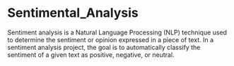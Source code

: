 # Sentimental_Analysis
 Sentiment analysis is a Natural Language Processing (NLP) technique used to determine the sentiment or opinion expressed in a piece of text. In a sentiment analysis project, the goal is to automatically classify the sentiment of a given text as positive, negative, or neutral.
